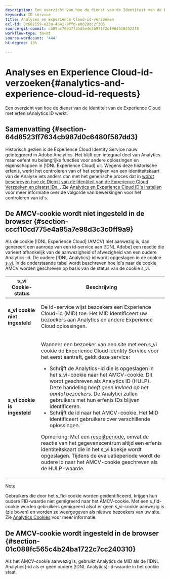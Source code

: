 ```yaml
---
description: Een overzicht van hoe de dienst van de Identiteit van de Experience Cloud met erfenisAnalytics ID werkt.
keywords: ID-service
title: Analyses en Experience Cloud-id-verzoeken
exl-id: 8c682159-e23a-4641-9ffd-e0028dc2f305
source-git-commit: cb89ac70e37f35d5e4e2b971f2df9645304522f8
workflow-type: tm+mt
source-wordcount: '444'
ht-degree: 13%

---
```


# Analyses en Experience Cloud-id-verzoeken{#analytics-and-experience-cloud-id-requests}

Een overzicht van hoe de dienst van de Identiteit van de Experience Cloud met erfenisAnalytics ID werkt.

## Samenvatting {#section-64d8523ff7634cb987d0c6480f587dd3}

Historisch gezien is de Experience Cloud Identity Service nauw geïntegreerd in Adobe Analytics. Het blijft een integraal deel van Analytics maar oefent nu belangrijke functies voor andere oplossingen en eigenschappen in [!DNL Experience Cloud] uit. Wegens deze historische erfenis, werkt het controleren van of het schrijven van een identiteitskaart van de Analyse iets anders dan met het generische proces dat in [wordt beschreven hoe de Dienst van de Identiteit van de Experience Cloud Verzoeken en plaatst IDs..](../../introduction/id-request.md#concept-2caacebb1d244402816760e9b8bcef6a). Zie [Analytics en Experience Cloud ID&#39;s instellen](../../reference/analytics-reference/analytics-ids.md#concept-f381dd18ee184c6c8e48286937a161d6) voor meer informatie over de volgorde van bewerkingen voor het controleren van id&#39;s.

## De AMCV-cookie wordt niet ingesteld in de browser {#section-cccf10cd775e4a95a7e98d3c3c0ff9a9}

Als de cookie [!DNL Experience Cloud] (AMCV) niet aanwezig is, dan genereert een aanroep van een id-service aan [!DNL Adobe] een reactie die varieert afhankelijk van de aanwezigheid of afwezigheid van een oudere Analytics-id. De oudere [!DNL Analytics]-id wordt opgeslagen in de cookie [s_vi](https://experienceleague.adobe.com/docs/core-services/interface/ec-cookies/cookies-analytics.html). In de onderstaande tabel wordt beschreven hoe id&#39;s naar de cookie AMCV worden geschreven op basis van de status van de cookie s_vi.

<table id="table_DC85FECE26DD424E841BA1059AF1E57F"> 
 <thead> 
  <tr> 
   <th colname="col1" class="entry"> s_vi Cookie-status </th> 
   <th colname="col2" class="entry"> Beschrijving </th> 
  </tr> 
 </thead>
 <tbody> 
  <tr> 
   <td colname="col1"> <p> <b> s_vi cookie niet ingesteld</b> </p> </td> 
   <td colname="col2"> <p>De id-service wijst bezoekers een <span class="keyword"> Experience Cloud</span>-id (MID) toe. Het MID identificeert uw bezoekers aan <span class="keyword"> Analytics</span> en andere <span class="keyword"> Experience Cloud</span> oplossingen. </p> </td> 
  </tr> 
  <tr> 
   <td colname="col1"> <p> <b>s_vi cookie is ingesteld</b> </p> </td> 
   <td colname="col2"> <p>Wanneer een bezoeker van een site met een s_vi cookie de Experience Cloud Identity Service voor het eerst aantreft, geldt deze service: </p> 
    <ul id="ul_BE584810280D4874AF802A9247011787"> 
     <li id="li_AA395B09A3174AF78F3EC10053E2E4F5">Schrijft de <span class="keyword"> Analytics</span>-id die is opgeslagen in het s_vi-cookie naar het AMCV-cookie. Dit wordt geschreven als <span class="keyword"> Analytics</span> ID (HULP). Deze handeling <i>heeft geen invloed op het aantal bezoekers. </i> <span class="keyword"> De </span> Analytici zullen gebruikers met hun erfenis IDs blijven identificeren. </li> 
     <li id="li_8735DE21FEA542BA8024109B8FE1E2ED">Schrijft de id naar het AMCV-cookie. Het MID identificeert gebruikers over verschillende oplossingen. </li> 
    </ul> <p> <p>Opmerking: Met een <a href="../../reference/analytics-reference/grace-period.md" format="dita" scope="local"> respijtperiode</a>, omvat de reactie van het gegevenscentrum altijd een erfenis identiteitskaart die in het s_vi koekje wordt opgeslagen. Tijdens de evaluatieperiode wordt de oudere id naar het AMCV-cookie geschreven als de HULP-waarde. </p> </p> </td> 
  </tr> 
 </tbody> 
</table>

>[!NOTE]
>
>Gebruikers die door het s_fid-cookie worden geïdentificeerd, krijgen hun oudere FID-waarde niet gemigreerd naar het AMCV-cookie. Met een s_fid-cookie worden gebruikers gemigreerd alsof er geen s_vi-cookie aanwezig is (zie boven) en worden ze weergegeven als nieuwe bezoekers van uw site. Zie [Analytics Cookies](https://experienceleague.adobe.com/docs/core-services/interface/ec-cookies/cookies-analytics.html) voor meer informatie.

## De AMCV-cookie wordt ingesteld in de browser {#section-01c088fc565c4b24ba1722c7cc240310}

Als het AMCV-cookie aanwezig is, gebruikt Analytics de MID als de [!DNL Analytics]-id als er geen oudere [!DNL Analytics]-id-waarde in het cookie staat.
